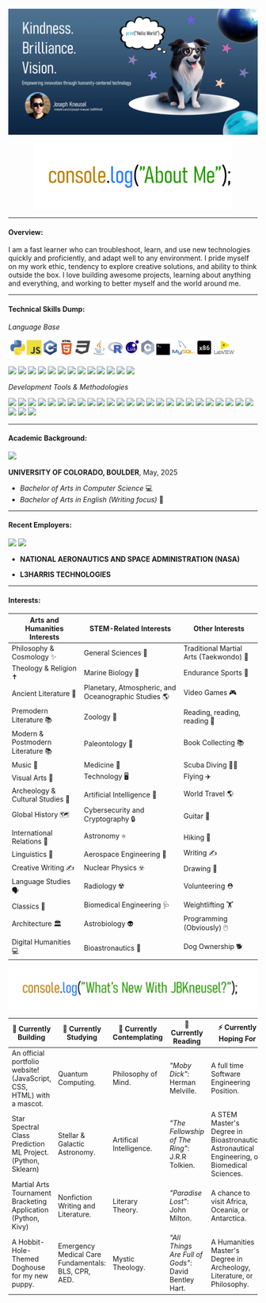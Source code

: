 ![](GithubBanner.gif)

<p align="center">
<img src="console.png" width="400">
</p>

---
#### Overview:
I am a fast learner who can troubleshoot, learn, and use new technologies quickly and proficiently, and adapt well to any environment. I pride myself on my work ethic, tendency to explore creative solutions, and ability to think outside the box. I love building awesome projects, learning about anything and everything, and working to better myself and the world around me. 

---
#### Technical Skills Dump:

*Language Base*

<img src="Languages.png" height="40">

<img src="https://cdn.jsdelivr.net/npm/programming-languages-logos/src/python/python.png" height="40"> <img src="https://cdn.jsdelivr.net/npm/programming-languages-logos/src/javascript/javascript.png" height="40"> 
<img src="https://cdn.jsdelivr.net/npm/programming-languages-logos/src/cpp/cpp.png" height="40">
<img src="https://cdn.jsdelivr.net/npm/programming-languages-logos/src/html/html.png" height="40">
<img src="https://cdn.jsdelivr.net/npm/programming-languages-logos/src/css/css.png" height="40">
<img src="https://cdn.jsdelivr.net/npm/programming-languages-logos/src/java/java.png" height="40">
<img src="https://cdn.jsdelivr.net/npm/programming-languages-logos/src/r/r.png" height="40">
<img src="https://cdn.jsdelivr.net/npm/programming-languages-logos/src/lua/lua.png" height="40">
<img src="https://cdn.jsdelivr.net/npm/programming-languages-logos/src/c/c.png" height="40">
<img src="https://cdn.freebiesupply.com/logos/large/2x/terminal-1-logo-png-transparent.png" height="30">
<img src="https://pngimg.com/uploads/mysql/mysql_PNG1.png" height="40">
<img src="https://www.pngkey.com/png/full/479-4794953_assembly-x86-x86-icon.png" height="40">
<img src="https://tse4.mm.bing.net/th?id=OIP.hTi3-6khVyOoggOwd4PUlgHaE6&w=200&h=132&c=7" height="40">

*Development Tools & Methodologies*

<img src="https://tse2.mm.bing.net/th?id=OIP.5gf2JQQmWla-GU-WXTrGcgHaE8&w=200&h=133&c=7" height="40"> <img src="https://tse3.mm.bing.net/th?id=OIP.Sd4Hxz8_CqID29kyj5-k9wHaEc&w=200&h=120&c=7" height="35"> 
<img src="https://tse1.mm.bing.net/th?id=OIP.dEgEQ0JBlwn323Q_i0spsgHaEK&w=200&h=112&c=7" height="40">
<img src="https://tse4.mm.bing.net/th?id=OIP.H3CxVsok7ssH-h6PLCPX_gHaHj&w=200&h=204&c=7" height="40">
<img src="https://tse2.mm.bing.net/th?id=OIP.9WZPLb2B4rKSbK52Zg8hnAHaEo&w=200&h=125&c=7" height="40">
<img src="https://tse2.mm.bing.net/th?id=OIP.fqZ9-PPqcG_cm0k3JfoINQHaEK&w=200&h=112&c=7" height="40">
<img src="https://tse4.mm.bing.net/th?id=OIP.qWZ-9EAMWPm9Th2hgfjQZwHaE4&w=200&h=132&c=7" height="40">
<img src="https://tse3.mm.bing.net/th?id=OIP.zVYb5T7pkRInk5uwJ-EUsQHaH7&w=200&h=214&c=7" height="40">
<img src="https://tse3.mm.bing.net/th?id=OIP.BWugDHBz7qW9EOPZfSk7fgHaFx&w=200&h=156&c=7" height="40">
<img src="https://tse2.mm.bing.net/th?id=OIP.Yyngtk-UFkPstcQqAdhA3AHaE8&w=200&h=133&c=7" height="40">
<img src="https://mma.prnewswire.com/media/1308654/Cesium_Logo.jpg?p=facebook" height="40">
<img src="https://tse3.mm.bing.net/th?id=OIP.BbGiEzUd-oA70LrvGAzSEgHaFj&w=200&h=150&c=7" height="40">
<img src="https://www.pngitem.com/pimgs/m/27-276338_wireshark-logo-hd-png-download.png" height="40">
<img src="https://tse3.mm.bing.net/th?id=OIP.Cc4Tb5Aa6x6MZrkn7eqAhgHaIL&w=200&h=221&c=7" height="40">
<img src="https://tse3.mm.bing.net/th?id=OIP.Wba43WxJ4nNuytExSkYF_AHaHY&w=200&h=199&c=7" height="40">
<img src="https://tse1.mm.bing.net/th?id=OIP.K-4RqDC6zFrpAG31ayDDOgHaHa&w=200&h=200&c=7" height="40">
<img src="https://tse1.mm.bing.net/th?id=OIP.3XvwDthQ6vihX9ZjHhS8BAHaGq&w=200&h=180&c=7" height="40">
<img src="https://toppng.com/uploads/preview/sublime-text-icon-sublime-text-3-icon-11553464063uymi94fpyp.png" height="40">
<img src="https://www.liblogo.com/img-logo/bl6049l7e7-blender-logo-logo-blender.png" height="40">
<img src="https://rps-it.de/wp-content/uploads/2016/06/Virtualbox_logo.png" height="40">
<img src="https://static-00.iconduck.com/assets.00/adobe-creative-cloud-icon-1024x1024-8e3dviky.png" height="40">
<img src="https://1000logos.net/wp-content/uploads/2020/08/MongoDB-Logo.png" height="40">
<img src="https://e7.pngegg.com/pngimages/401/960/png-clipart-unreal-engine-4-logo-computer-icons-logo-unity-text-trademark.png" height="40">
<img src="http://amueller.github.io/sklearn_014_015_pydata/sklearn-logo.png" height="40">
<img src="http://pngimg.com/uploads/photoshop/photoshop_PNG2.png" height="40">
<img src="https://tse3.mm.bing.net/th/id/OIP.jIuf4iEHhSBcX4x484UlOwHaEK?w=200&h=112&c=7" height="40">
<img src="https://tse2.mm.bing.net/th?id=OIP.ptEQfiSvOfPCxTOUHIkDWQHaEK&w=200&h=112&c=7" height="40">
<img src="https://tse1.mm.bing.net/th?id=OIP.g14SdW6lKeabG4MUyLU15gHaEK&w=200&h=112&c=7" height="40">

---
#### Academic Background:
<img src="https://i1.wp.com/upload.wikimedia.org/wikipedia/commons/8/86/University_of_Colorado_Boulder_logo.png" height="40">

**UNIVERSITY OF COLORADO, BOULDER**, May, 2025

- *Bachelor of Arts in Computer Science* 💻
- *Bachelor of Arts in English (Writing focus)* 📝

---
#### Recent Employers:
<img src="https://gpm.nasa.gov/sites/default/files/NASA-Logo-Large.jpg" height="40"> <img src="https://companieslogo.com/img/orig/LHX_BIG-85a89a01.png?t=1648848858" height="40">

- **NATIONAL AERONAUTICS AND SPACE ADMINISTRATION (NASA)**

- **L3HARRIS TECHNOLOGIES** 
***
#### Interests:

| Arts and Humanities Interests       | STEM-Related Interests|  Other Interests |     
|-------------------------------------|-----------------------|------------------|
|Philosophy & Cosmology ✨ |General Sciences 🧪 | Traditional Martial Arts (Taekwondo) 👊 |
|Theology & Religion ✝️ |Marine Biology 🦈 | Endurance Sports 🏃|
|Ancient Literature 📜 |Planetary, Atmospheric, and Oceanographic Studies 🌎 |Video Games 🎮|
|Premodern Literature 📚|Zoology 🐺| Reading, reading, reading 📖|
|Modern & Postmodern Literature 📚|Paleontology 🔬 | Book Collecting 📚|
|Music 🎸|Medicine 🧬| Scuba Diving 🏊‍♂️|
|Visual Arts 🎨|Technology 🖥️| Flying ✈️ |
|Archeology & Cultural Studies 🗼|Artificial Intelligence 🤖| World Travel 🌎|
|Global History 🗺️|Cybersecurity and Cryptography 🔒| Guitar 🎸|
|International Relations 🤝| Astronomy ⭐| Hiking 🥾|
|Linguistics 📖|Aerospace Engineering 🚀| Writing ✍️ |
|Creative Writing ✍️|Nuclear Physics ☣️| Drawing 🎨|
|Language Studies 🗣️|Radiology ☢️| Volunteering ⛑️|
|Classics 🔖|Biomedical Engineering 🩺| Weightlifting 🏋️ |
|Architecture 🏛️|Astrobiology 👽| Programming (Obviously) 🖱️|
|Digital Humanities 💻| Bioastronautics 👾| Dog Ownership 🐕|

<p align="center">
<img src="console2.png" width="700">
</p>


| 🔭 Currently Building | 🌱 Currently Studying | 💬 Currently Contemplating | 📖 Currently Reading | ⚡ Currently Hoping For |
|----------|----------|----------|----------|----------|
| An official portfolio website! (JavaScript, CSS, HTML) with a mascot.| Quantum Computing.| Philosophy of Mind.   | *"Moby Dick"*: Herman Melville.  | A full time Software Engineering Position.   |
| Star Spectral Class Prediction ML Project. (Python, Sklearn)| Stellar & Galactic Astronomy. | Artifical Intelligence.| *"The Fellowship of The Ring"*: J.R.R Tolkien.| A STEM Master's Degree in Bioastronautics, Astronautical Engineering, or Biomedical Sciences.|
| Martial Arts Tournament Bracketing Application (Python, Kivy)| Nonfiction Writing and Literature.| Literary Theory. | *"Paradise Lost"*: John Milton.  |A chance to visit Africa, Oceania, or Antarctica.|
| A Hobbit-Hole-Themed Doghouse for my new puppy. | Emergency Medical Care Fundamentals: BLS, CPR, AED. | Mystic Theology. | *"All Things Are Full of Gods"*: David Bentley Hart.  | A Humanities Master's Degree in Archeology, Literature, or Philosophy. |
